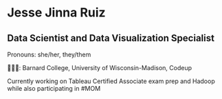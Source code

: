 <!--
**jessejinnaruiz/jessejinnaruiz** is a ✨ _special_ ✨ repository because its `README.md` (this file) appears on your GitHub profile. yaya -->

# Jesse Jinna Ruiz
## Data Scientist and Data Visualization Specialist
<p> Pronouns: she/her, they/them </p>
<p> 👩🏽‍🎓: Barnard College, University of Wisconsin-Madison, Codeup </p>
<p> Currently working on Tableau Certified Associate exam prep and Hadoop while also participating in #MOM </p>